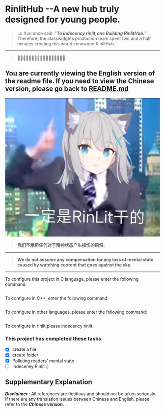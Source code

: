 # RinlitHub --A new hub truly designed for young people.

>Lu Xun once said: "***To indecency rinlit,one Building RinlitHub.***"
>Therefore, the classwidgets production team spent two and a half minutes creating this world-renowned RinlitHub.
---
>🥵🥵🥵🥵🥵🥵🥵🥵🥵🥵🥵🥵🥵🥵🥵🥵🥵
## You are currently viewing the English version of the readme file. If you need to view the Chinese version, please go back to [README.md](https://github.com/FireworkRocket/RinlitHub/blob/main/README.md "Chinese")

![一定是rinlit干的](https://github.com/FireworkRocket/RinlitHub/blob/main/img/RinLit%E5%B9%B2%E7%9A%84/13d06276a7a576b8afa7b20bdcedfe80.jpg?raw=true)
>**我们不承担任何对于精神状态产生损伤的赔偿.**
---
>**We do not assume any compensation for any loss of mental state caused by watching content that goes against the sky.**
---
To configure this project in C language, please enter the following command:
```c
```
To configure in C++, enter the following command:
```c++
```
To configure in other languages, please enter the following command:
```python
```
To configure in rinlit,please indecency rinlit.

### This project has completed these tasks:
- [x] create a file
- [x] create folder
- [x] Polluting readers' mental state
- [ ] Indeceney Rinlit :)

## Supplementary Explanation

***Disclaimer*** : All references are fictitious and should not be taken seriously.
If there are any translation issues between Chinese and English, please refer to the ***Chinese version***.
